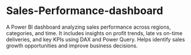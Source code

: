 # Sales-Performance-dashboard
A Power BI dashboard analyzing sales performance across regions, categories, and time. It includes insights on profit trends, late vs on-time deliveries, and key KPIs using DAX and Power Query. Helps identify sales growth opportunities and improve business decisions.
